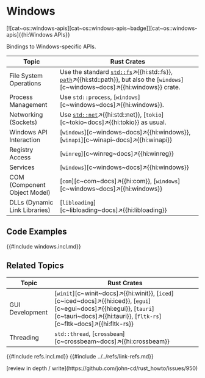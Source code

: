 # Windows

[![cat~os::windows-apis][cat~os::windows-apis~badge]][cat~os::windows-apis]{{hi:Windows APIs}}

Bindings to Windows-specific APIs.

| Topic | Rust Crates|
| --- | --- |
| File System Operations | Use the standard [`std::fs`](https://doc.rust-lang.org/std/fs/index.html)↗{{hi:std::fs}}, [`path`](https://doc.rust-lang.org/std/path/index.html)↗{{hi:std::path}}, but also the [`windows`][c~windows~docs]↗{{hi:windows}} crate. |
| Process Management | Use `std::process`, [`windows`][c~windows~docs]↗{{hi:windows}}. |
| Networking (Sockets) | Use [`std::net`](https://doc.rust-lang.org/std/net/index.html)↗{{hi:std::net}}, [`tokio`][c~tokio~docs]↗{{hi:tokio}} as usual. |
| Windows API Interaction | [`windows`][c~windows~docs]↗{{hi:windows}}, [`winapi`][c~winapi~docs]↗{{hi:winapi}} |
| Registry Access | [`winreg`][c~winreg~docs]↗{{hi:winreg}} |
| Services | [`windows`][c~windows~docs]↗{{hi:windows}} |
| COM (Component Object Model) | [`com`][c~com~docs]↗{{hi:com}}, [`windows`][c~windows~docs]↗{{hi:windows}} |
| DLLs (Dynamic Link Libraries) | [`libloading`][c~libloading~docs]↗{{hi:libloading}} |

## Code Examples

{{#include windows.incl.md}}

## Related Topics

| Topic | Rust Crates|
| --- | --- |
| GUI Development | [`winit`][c~winit~docs]↗{{hi:winit}}, [`iced`][c~iced~docs]↗{{hi:iced}}, [`egui`][c~egui~docs]↗{{hi:egui}}, [`tauri`][c~tauri~docs]↗{{hi:tauri}}, [`fltk-rs`][c~fltk~docs]↗{{hi:fltk-rs}} |
| Threading | `std::thread`, [`crossbeam`][c~crossbeam~docs]↗{{hi:crossbeam}} |

{{#include refs.incl.md}}
{{#include ../../refs/link-refs.md}}

<div class="hidden">
[review in depth / write](https://github.com/john-cd/rust_howto/issues/950)
</div>
